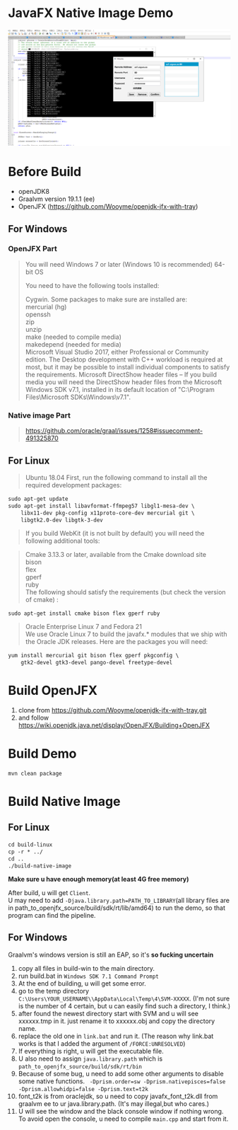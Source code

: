 JavaFX Native Image Demo
====================
<img src="victory.png">

# Before Build
* openJDK8
* Graalvm version 19.1.1 (ee)
* OpenJFX (https://github.com/Wooyme/openjdk-jfx-with-tray)

## For Windows

### OpenJFX Part
>You will need Windows 7 or later (Windows 10 is recommended) 64-bit OS
>
>You need to have the following tools installed:
>
>Cygwin. Some packages to make sure are installed are:  
>mercurial (hg)  
>openssh  
>zip  
>unzip  
>make (needed to compile media)  
>makedepend (needed for media)  
>Microsoft Visual Studio 2017, either Professional or Community edition. The Desktop development with C++ workload is required at most, but it may be possible to install individual components to satisfy the requirements.
Microsoft DirectShow header files – If you build media you will need the DirectShow header files from the Microsoft Windows SDK v7.1, installed in its default location of "C:\Program Files\Microsoft SDKs\Windows\v7.1".

### Native image Part
>https://github.com/oracle/graal/issues/1258#issuecomment-491325870

## For Linux

>Ubuntu 18.04
First, run the following command to install all the required development packages:
```
sudo apt-get update
sudo apt-get install libavformat-ffmpeg57 libgl1-mesa-dev \
    libx11-dev pkg-config x11proto-core-dev mercurial git \
    libgtk2.0-dev libgtk-3-dev
```

>If you build WebKit (it is not built by default) you will need the following additional tools:

>Cmake 3.13.3 or later, available from the Cmake download site  
>bison  
>flex  
>gperf  
>ruby  
>The following should satisfy the requirements (but check the version of cmake) :
```
sudo apt-get install cmake bison flex gperf ruby
```
>Oracle Enterprise Linux 7 and Fedora 21  
We use Oracle Linux 7 to build the javafx.* modules that we ship with the Oracle JDK releases. Here are the packages you will need:
```
yum install mercurial git bison flex gperf pkgconfig \
    gtk2-devel gtk3-devel pango-devel freetype-devel
```

# Build OpenJFX

1. clone from  https://github.com/Wooyme/openjdk-jfx-with-tray.git
2. and follow https://wiki.openjdk.java.net/display/OpenJFX/Building+OpenJFX

# Build Demo
```
mvn clean package
```

# Build Native Image

## For Linux
```
cd build-linux
cp -r * ../
cd ..
./build-native-image
```
**Make sure u have enough memory(at least 4G free memory)**

After build, u will get `Client`.   
U may need to add `-Djava.library.path=PATH_TO_LIBRARY`(all library files are in path_to_openjfx_source/build/sdk/rt/lib/amd64) to run the demo, so that program can find the pipeline.

## For Windows
Graalvm's windows version is still an  EAP, so it's **so fucking  uncertain**

1. copy all files in build-win to the main directory.
2. run build.bat in `Windows SDK 7.1 Command Prompt`
3. At the end of building, u will get some error.
4. go to the temp directory `C:\Users\YOUR_USERNAME\\AppData\Local\Temp\4\SVM-XXXXX`. (I'm not sure is the number of 4 certain, but u can easily find such a directory, I think.)
5. after found the newest directory start with SVM and u will see xxxxxx.tmp in it. just rename it to xxxxxx.obj and copy the directory name.
6. replace the old one in `link.bat` and run it. (The reason why link.bat works is that I added the argument of `/FORCE:UNRESOLVED`)
7. If everything is right, u will get the executable file.
8. U also need to assign `java.library.path` which is `path_to_openjfx_source/build/sdk/rt/bin`
9. Because of some bug, u need to add some other arguments to disable some native functions. ` -Dprism.order=sw -Dprism.nativepisces=false -Dprism.allowhidpi=false -Dprism.text=t2k`
10. font_t2k is from oraclejdk, so u need to copy javafx_font_t2k.dll from graalvm ee to ur java.library.path. (It's may illegal,but who cares.)
11. U will see the window and the black console window  if nothing wrong. To avoid open the console, u need to compile `main.cpp` and start from it.
